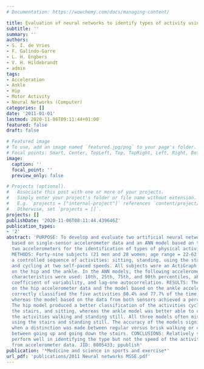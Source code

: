 ```yaml
---
# Documentation: https://wowchemy.com/docs/managing-content/

title: Evaluation of neural networks to identify types of activity using accelerometers
subtitle: ''
summary: ''
authors:
- S. I. de Vries
- F. Galindo-Garre
- L. H. Engbers
- V. H. Hildebrandt
- admin
tags:
- Acceleration
- Ankle
- Hip
- Motor Activity
- Neural Networks (Computer)
categories: []
date: '2011-01-01'
lastmod: 2020-11-06T09:11:44+01:00
featured: false
draft: false

# Featured image
# To use, add an image named `featured.jpg/png` to your page's folder.
# Focal points: Smart, Center, TopLeft, Top, TopRight, Left, Right, BottomLeft, Bottom, BottomRight.
image:
  caption: ''
  focal_point: ''
  preview_only: false

# Projects (optional).
#   Associate this post with one or more of your projects.
#   Simply enter your project's folder or file name without extension.
#   E.g. `projects = ["internal-project"]` references `content/project/deep-learning/index.md`.
#   Otherwise, set `projects = []`.
projects: []
publishDate: '2020-11-06T08:11:44.439646Z'
publication_types:
- '2'
abstract: 'PURPOSE: To develop and evaluate two artificial neural network (ANN) models
  based on single-sensor accelerometer data and an ANN model based on the data of
  two accelerometers for the identification of types of physical activity in adults.
  METHODS: Forty-nine subjects (21 men and 28 women; age range = 22-62 yr) performed
  a controlled sequence of activities: sitting, standing, using the stairs, and walking
  and cycling at two self-paced speeds. All subjects wore an ActiGraph accelerometer
  on the hip and the ankle. In the ANN models, the following accelerometer signal
  characteristics were used: 10th, 25th, 75th, and 90th percentiles, absolute deviation,
  coefficient of variability, and lag-one autocorrelation. RESULTS: The model based
  on the hip accelerometer data and the model based on the ankle accelerometer data
  correctly classified the five activities 80.4% and 77.7% of the time, respectively,
  whereas the model based on the data from both sensors achieved a percentage of 83.0%.
  The hip model produced a better classification of the activities cycling, using
  the stairs, and sitting, whereas the ankle model was better able to correctly classify
  the activities walking and standing still. All three models often misclassified
  using the stairs and standing still. The accuracy of the models significantly decreased
  when a distinction was made between regular versus brisk walking or cycling and
  between going up and going down the stairs. CONCLUSIONS: Relatively simple ANN models
  perform well in identifying the type but not the speed of the activity of adults
  from accelerometer data. JID: 8005433; ppublish'
publication: '*Medicine and science in sports and exercise*'
url_pdf: 'publications/2011 Neural networks MSSE.pdf'
---
```

